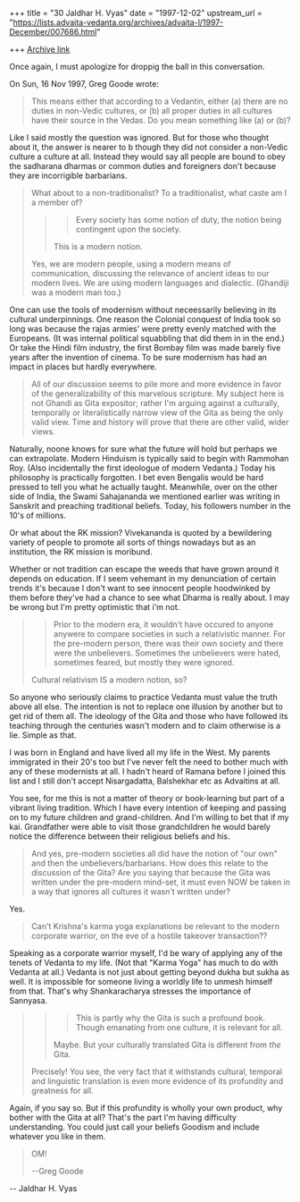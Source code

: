 +++
title = "30 Jaldhar H. Vyas"
date = "1997-12-02"
upstream_url = "https://lists.advaita-vedanta.org/archives/advaita-l/1997-December/007686.html"

+++
[Archive link](https://lists.advaita-vedanta.org/archives/advaita-l/1997-December/007686.html)

Once again, I must apologize for droppig the ball in this conversation.

On Sun, 16 Nov 1997, Greg Goode wrote:

> This means either that according to a Vedantin, either (a) there are no
> duties in non-Vedic cultures, or (b) all proper duties in all cultures have
> their source in the Vedas.  Do you mean something like (a) or (b)?
>

Like I said mostly the question was ignored.  But for those who thought
about it, the answer is nearer to b though they did not consider a
non-Vedic culture a culture at all.  Instead they would say all people
are bound to obey the sadharana dharmas or common duties and foreigners
don't because they are incorrigible barbarians.


> What about to a non-traditionalist?  To a traditionalist, what caste am I a
> member of?
>
> >> Every society has some notion of duty, the notion being contingent
> >> upon the society.
> >
> >This is a modern notion.
>
> Yes, we are modern people, using a modern means of communication,
> discussing the relevance of ancient ideas to our modern lives.  We are
> using modern languages and dialectic.  (Ghandiji was a modern man too.)

One can use the tools of modernism without neceessarily believing in its
cultural underpinnings.  One reason the Colonial conquest of India took so
long was because the rajas armies' were pretty evenly matched with the
Europeans.  (It was internal political squabbling that did them in in the
end.)  Or take the Hindi film industry, the first Bombay film was made
barely five years after the invention of cinema.  To be sure modernism has
had an impact in places but hardly everywhere.

> All of our discussion seems to pile more and more evidence in favor of the
> generalizability of this marvelous scripture.  My subject here is not
> Ghandi as Gita expositor; rather I'm arguing against a culturally,
> temporally or literalistically narrow view of the Gita as being the only
> valid view.  Time and history will prove that there are other valid, wider
> views.
>

Naturally, noone knows for sure what the future will hold but perhaps we
can extrapolate.  Modern Hinduism is typically said to begin with Rammohan
Roy.  (Also incidentally the first ideologue of modern Vedanta.)  Today
his philosophy is practically forgotten.  I bet even Bengalis would be
hard pressed to tell you what he actually taught.  Meanwhile, over on the
other side of India, the Swami Sahajananda we mentioned earlier was
writing in Sanskrit and preaching traditional beliefs.  Today, his
followers number in the 10's of millions.

Or what about the RK mission?  Vivekananda is quoted by a bewildering
variety of people to promote all sorts of things nowadays but as an
institution, the RK mission is moribund.

Whether or not tradition can escape the weeds that have grown around it
depends on education.  If I seem vehemant in my denunciation of certain
trends it's because I don't want to see innocent people hoodwinked by them
before they've had a chance to see what Dharma is really about.  I may be
wrong but I'm pretty optimistic that i'm not.

> >Prior to the modern era, it wouldn't have
> >occured to anyone anywere to compare societies in such a relativistic
> >manner.  For the pre-modern person, there was their own society and there
> >were the unbelievers.  Sometimes the unbelievers were hated, sometimes
> >feared, but mostly they were ignored.
>
> Cultural relativism IS a modern notion, so?

So anyone who seriously claims to practice Vedanta must value the truth
above all else.  The intention is not to replace one illusion by another
but to get rid of them all.  The ideology of the Gita and those who have
followed its teaching through the centuries wasn't modern and to claim
otherwise is a lie.  Simple as that.

I was born in England and have lived all my life in the West.  My parents
immigrated in their 20's too but I've never felt the need to bother much
with any of these modernists at all.  I hadn't heard of Ramana before I
joined this list and I still don't accept Nisargadatta, Balshekhar etc as
Advaitins at all.

You see, for me this is not a matter of theory or
book-learning but part of a vibrant living tradition. Which I have every
intention of keeping and passing on to my future children and
grand-children. And I'm willing to bet that if my kai. Grandfather were
able to visit those grandchildren he would barely notice the difference
between their religious beliefs and his.

> And yes, pre-modern societies
> all did have the notion of "our own" and then the unbelievers/barbarians.
> How does this relate to the discussion of the Gita?  Are you saying that
> because the Gita was written under the pre-modern mind-set, it must even
> NOW be taken in a way that ignores all cultures it wasn't written under?

Yes.

> Can't Krishna's karma yoga explanations be relevant to the modern corporate
> warrior, on the eve of a hostile takeover transaction??
>
>

Speaking as a corporate warrior myself, I'd be wary of applying any of the
tenets of Vedanta to my life.  (Not that "Karma Yoga" has much to do with
Vedanta at all.)  Vedanta is not just about getting beyond dukha but sukha
as well.  It is impossible for someone living a worldly life to unmesh
himself from that.  That's why Shankaracharya stresses the importance of
Sannyasa.

> >> This is partly why the Gita is such a profound book.
> >> Though emanating from one culture, it is relevant for all.
> >>
> >
> >Maybe.  But your culturally translated Gita is different from _the_ Gita.
>
> Precisely!  You see, the very fact that it withstands cultural, temporal
> and linguistic translation is even more evidence of its profundity and
> greatness for all.
>

Again, if you say so.  But if this profundity is wholly your own product,
why bother with the Gita at all?  That's the part I'm having difficulty
understanding.  You could just call your beliefs Goodism and include
whatever you like in them.

> OM!
>
> --Greg Goode
>

--
Jaldhar H. Vyas <jaldhar at braincells.com>

